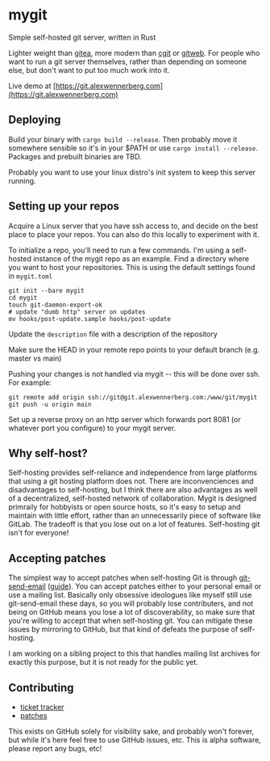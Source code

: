 # mygit
Simple self-hosted git server, written in Rust

Lighter weight than [gitea](https://gitea.io/en-us/), more modern than
[cgit](https://git.zx2c4.com/cgit/) or
[gitweb](https://git-scm.com/book/en/v2/Git-on-the-Server-GitWeb). For people
who want to run a git server themselves, rather than depending on someone else,
but don't want to put too much work into it.

Live demo at [https://git.alexwennerberg.com](https://git.alexwennerberg.com)

## Deploying
Build your binary with `cargo build --release`. Then probably move it somewhere
sensible so it's in your $PATH or use `cargo install --release`. Packages and
prebuilt binaries are TBD.

Probably you want to use your linux distro's init system to keep this server
running.

## Setting up your repos
Acquire a Linux server that you have ssh access to, and decide on the best
place to place your repos. You can also do this locally to experiment with it.

To initialize a repo, you'll need to run a few commands. I'm using a
self-hosted instance of the mygit repo as an example. Find a directory where
you want to host your repositories. This is using the default settings found in
`mygit.toml` 

```
git init --bare mygit
cd mygit
touch git-daemon-export-ok
# update "dumb http" server on updates
mv hooks/post-update.sample hooks/post-update
```
Update the `description` file with a description of the repository

Make sure the HEAD in your remote repo points to your default branch (e.g. master vs main)

Pushing your changes is not handled via mygit -- this will be done over ssh. For example:
```
git remote add origin ssh://git@git.alexwennerberg.com:/www/git/mygit
git push -u origin main
```

Set up a reverse proxy on an http server which forwards port 8081 (or whatever port you configure) to your mygit server. 

## Why self-host?
Self-hosting provides self-reliance and independence from large platforms that
using a git hosting platform does not. There are inconvenciences and
disadvantages to self-hosting, but I think there are also advantages as well of
a decentralized, self-hosted network of collaboration. Mygit is designed
primraily for hobbyists or open source hosts, so it's easy to setup and
maintain with little effort, rather than an unnecessarily piece of software
like GitLab. The tradeoff is that you lose out on a lot of features.
Self-hosting git isn't for everyone!

## Accepting patches
The simplest way to accept patches when self-hosting Git is through
[git-send-email](https://git-scm.com/docs/git-send-email)
([guide](https://git-send-email.io/)). You can accept patches either to your
personal email or use a mailing list. Basically only obsessive ideologues like
myself still use git-send-email these days, so you will probably lose
contributers, and not being on GitHub means you lose a lot of discoverability,
so make sure that you're willing to accept that when self-hosting git. You can
mitigate these issues by mirroring to GitHub, but that kind of defeats the
purpose of self-hosting.

I am working on a sibling project to this that handles mailing list archives
for exactly this purpose, but it is not ready for the public yet.

## Contributing
* [ticket tracker](https://todo.sr.ht/~aw/mygit)
* [patches](https://lists.sr.ht/~aw/patches)

This exists on GitHub solely for visibility sake, and probably won't forever,
but while it's here feel free to use GitHub issues, etc. This is alpha
software, please report any bugs, etc!
